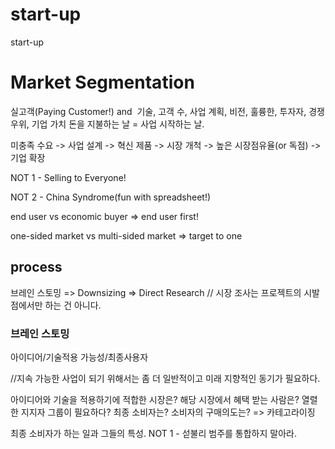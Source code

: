 # start-up
start-up

# Market Segmentation
실고객(Paying Customer!)
and  기술, 고객 수, 사업 계획, 비전, 훌륭한, 투자자, 경쟁 우위, 기업 가치
돈을 지불하는 날 = 사업 시작하는 날.

미충족 수요 -> 사업 설계 -> 혁신 제품 -> 시장 개척 -> 높은 시장점유율(or 독점) -> 기업 확장

NOT 1 - Selling to Everyone!

NOT 2 - China Syndrome(fun with spreadsheet!)

end user vs economic buyer => end user first!

one-sided market vs multi-sided market => target to one

## process

브레인 스토밍 => Downsizing => Direct Research
// 시장 조사는 프로젝트의 시발점에서만 하는 건 아니다.

### 브레인 스토밍
아이디어/기술적용 가능성/최종사용자

//지속 가능한 사업이 되기 위해서는 좀 더 일반적이고 미래 지향적인 동기가 필요하다.

아이디어와 기술을 적용하기에 적합한 시장은?
해당 시장에서 혜택 받는 사람은?
열렬한 지지자 그룹이 필요하다?
최종 소비자는?
소비자의 구매의도는?
=> 카테고라이징

최종 소비자가 하는 일과 그들의 특성.
NOT 1 - 섣불리 범주를 통합하지 말아라.




